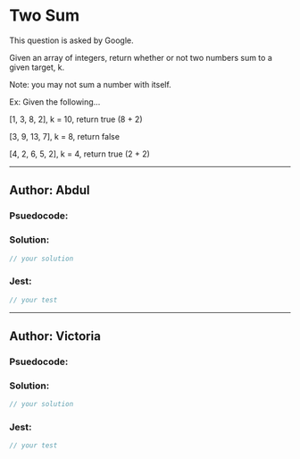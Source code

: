 # Two Sum

This question is asked by Google. 

Given an array of integers, return whether or not two numbers sum to a given target, k.

Note: you may not sum a number with itself.

Ex: Given the following...

[1, 3, 8, 2], k = 10, return true (8 + 2)

[3, 9, 13, 7], k = 8, return false

[4, 2, 6, 5, 2], k = 4, return true (2 + 2)


---

## Author: Abdul

### Psuedocode:


### Solution:

```js
// your solution
```

### Jest:

```js
// your test
```

---
## Author: Victoria

### Psuedocode:

### Solution:

```js
// your solution
```

### Jest:

```js
// your test
```